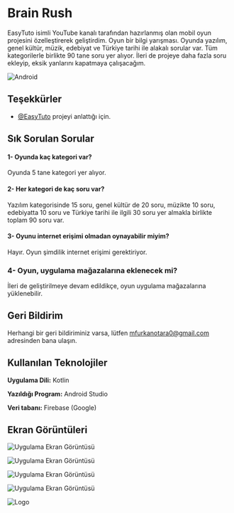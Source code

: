 
# Brain Rush

EasyTuto isimli YouTube kanalı tarafından hazırlanmış olan mobil oyun projesini özelleştirerek geliştirdim. Oyun bir bilgi yarışması. Oyunda yazılım, genel kültür, müzik, edebiyat ve Türkiye tarihi ile alakalı sorular var. Tüm kategorilerle birlikte 90 tane soru yer alıyor. İleri de projeye daha fazla soru ekleyip, eksik yanlarını kapatmaya çalışacağım.


![Android](https://img.shields.io/badge/android-studio)
## Teşekkürler

- [@EasyTuto](https://www.youtube.com/c/easytuto1) projeyi anlattığı için.

  
## Sık Sorulan Sorular

#### 1- Oyunda kaç kategori var?

Oyunda 5 tane kategori yer alıyor.

#### 2- Her kategori de kaç soru var?

Yazılım kategorisinde 15 soru, genel kültür de 20 soru, müzikte 10 soru, edebiyatta 10 soru ve Türkiye tarihi ile ilgili 30 soru yer almakla birlikte toplam 90 soru var.

#### 3- Oyunu internet erişimi olmadan oynayabilir miyim?

Hayır. Oyun şimdilik internet erişimi gerektiriyor.

### 4- Oyun, uygulama mağazalarına eklenecek mi?

İleri de geliştirilmeye devam edildikçe, oyun uygulama mağazalarına yüklenebilir.

  
## Geri Bildirim

Herhangi bir geri bildiriminiz varsa, lütfen mfurkanotara0@gmail.com adresinden bana ulaşın.

  
## Kullanılan Teknolojiler

**Uygulama Dili:** Kotlin

**Yazıldığı Program:** Android Studio

**Veri tabanı:** Firebase (Google)

  
## Ekran Görüntüleri

![Uygulama Ekran Görüntüsü](https://files.mastodon.social/media_attachments/files/114/465/060/306/994/190/original/aa314c20d133522a.png)

![Uygulama Ekran Görüntüsü](https://files.mastodon.social/media_attachments/files/114/465/060/294/170/462/original/1ab84725db41b8fd.png)

![Uygulama Ekran Görüntüsü](https://files.mastodon.social/media_attachments/files/114/465/060/291/925/013/original/3e0db763f475edcd.png)

![Uygulama Ekran Görüntüsü](https://files.mastodon.social/media_attachments/files/114/465/060/297/825/953/original/83a7d66069f495a5.png)


![Logo](https://files.mastodon.social/media_attachments/files/114/465/057/985/941/717/original/1fe3e63f60ef7770.png)
